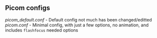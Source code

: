## Picom configs
*picom_default.conf* - Default config not much has been changed/editted
*picom.conf* - Minimal config, with just a few options, no animation, and includes `flashfocus` needed options
